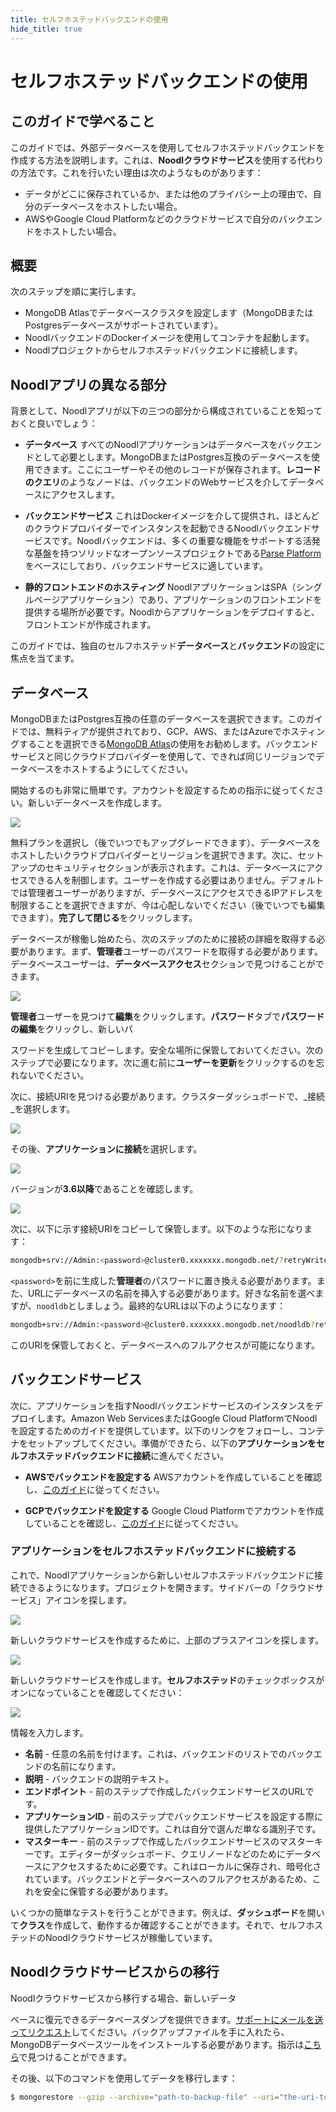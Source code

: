 ```yaml
---
title: セルフホステッドバックエンドの使用
hide_title: true
---
```


# セルフホステッドバックエンドの使用

## このガイドで学べること

このガイドでは、外部データベースを使用してセルフホステッドバックエンドを作成する方法を説明します。これは、**Noodlクラウドサービス**を使用する代わりの方法です。これを行いたい理由は次のようなものがあります：

- データがどこに保存されているか、または他のプライバシー上の理由で、自分のデータベースをホストしたい場合。
- AWSやGoogle Cloud Platformなどのクラウドサービスで自分のバックエンドをホストしたい場合。

## 概要

次のステップを順に実行します。

- MongoDB Atlasでデータベースクラスタを設定します（MongoDBまたはPostgresデータベースがサポートされています）。
- NoodlバックエンドのDockerイメージを使用してコンテナを起動します。
- Noodlプロジェクトからセルフホステッドバックエンドに接続します。

## Noodlアプリの異なる部分

背景として、Noodlアプリが以下の三つの部分から構成されていることを知っておくと良いでしょう：

- **データベース** すべてのNoodlアプリケーションはデータベースをバックエンドとして必要とします。MongoDBまたはPostgres互換のデータベースを使用できます。ここにユーザーやその他のレコードが保存されます。**レコードのクエリ**のようなノードは、バックエンドのWebサービスを介してデータベースにアクセスします。

- **バックエンドサービス** これはDockerイメージを介して提供され、ほとんどのクラウドプロバイダーでインスタンスを起動できるNoodlバックエンドサービスです。Noodlバックエンドは、多くの重要な機能をサポートする活発な基盤を持つソリッドなオープンソースプロジェクトである[Parse Platform](https://parseplatform.org)をベースにしており、バックエンドサービスに適しています。

- **静的フロントエンドのホスティング** NoodlアプリケーションはSPA（シングルページアプリケーション）であり、アプリケーションのフロントエンドを提供する場所が必要です。Noodlからアプリケーションをデプロイすると、フロントエンドが作成されます。

このガイドでは、独自のセルフホステッド**データベース**と**バックエンド**の設定に焦点を当てます。

## データベース

MongoDBまたはPostgres互換の任意のデータベースを選択できます。このガイドでは、無料ティアが提供されており、GCP、AWS、またはAzureでホスティングすることを選択できる[MongoDB Atlas](https://www.mongodb.com/cloud/atlas)の使用をお勧めします。バックエンドサービスと同じクラウドプロバイダーを使用して、できれば同じリージョンでデータベースをホストするようにしてください。

開始するのも非常に簡単です。アカウントを設定するための指示に従ってください。新しいデータベースを作成します。

<div className="ndl-image-with-background l">

![](/docs/guides/deploy/using-an-external-backend/atlas-1.png)

</div>

無料プランを選択し（後でいつでもアップグレードできます）、データベースをホストしたいクラウドプロバイダーとリージョンを選択できます。次に、セットアップのセキュリティセクションが表示されます。これは、データベースにアクセスできる人を制御します。ユーザーを作成する必要はありません。デフォルトでは管理者ユーザーがありますが、データベースにアクセスできるIPアドレスを制限することを選択できますが、今は心配しないでください（後でいつでも編集できます）。**完了して閉じる**をクリックします。

データベースが稼働し始めたら、次のステップのために接続の詳細を取得する必要があります。まず、**管理者**ユーザーのパスワードを取得する必要があります。データベースユーザーは、**データベースアクセス**セクションで見つけることができます。

<div className="ndl-image-with-background m">

![](/docs/guides/deploy/using-an-external-backend/atlas-3.png)

</div>

**管理者**ユーザーを見つけて**編集**をクリックします。**パスワード**タブで**パスワードの編集**をクリックし、新しいパ

スワードを生成してコピーします。安全な場所に保管しておいてください。次のステップで必要になります。次に進む前に**ユーザーを更新**をクリックするのを忘れないでください。

次に、接続URIを見つける必要があります。クラスターダッシュボードで、_接続_を選択します。

<div className="ndl-image-with-background l">

![](/docs/guides/deploy/using-an-external-backend/atlas-2.png)

</div>

その後、**アプリケーションに接続**を選択します。

<div className="ndl-image-with-background xl">

![](/docs/guides/deploy/using-an-external-backend/atlas-4.png)

</div>

バージョンが**3.6以降**であることを確認します。

<div className="ndl-image-with-background l">

![](/docs/guides/deploy/using-an-external-backend/atlas-5.png)

</div>

次に、以下に示す接続URIをコピーして保管します。以下のような形になります：

```bash
mongodb+srv://Admin:<password>@cluster0.xxxxxxx.mongodb.net/?retryWrites=true&w=majority
```

`<password>`を前に生成した**管理者**のパスワードに置き換える必要があります。また、URLにデータベースの名前を挿入する必要があります。好きな名前を選べますが、`noodldb`としましょう。最終的なURLは以下のようになります：

```bash
mongodb+srv://Admin:<password>@cluster0.xxxxxxx.mongodb.net/noodldb?retryWrites=true&w=majority
```

このURIを保管しておくと、データベースへのフルアクセスが可能になります。

## バックエンドサービス

次に、アプリケーションを指すNoodlバックエンドサービスのインスタンスをデプロイします。Amazon Web ServicesまたはGoogle Cloud PlatformでNoodlを設定するためのガイドを提供しています。以下のリンクをフォローし、コンテナをセットアップしてください。準備ができたら、以下の**アプリケーションをセルフホステッドバックエンドに接続**に進んでください。

- **AWSでバックエンドを設定する** AWSアカウントを作成していることを確認し、[このガイド](/docs/guides/deploy/setting-up-backend-on-aws)に従ってください。

- **GCPでバックエンドを設定する** Google Cloud Platformでアカウントを作成していることを確認し、[このガイド](/docs/guides/deploy/setting-up-backend-on-gcp)に従ってください。

### アプリケーションをセルフホステッドバックエンドに接続する

これで、Noodlアプリケーションから新しいセルフホステッドバックエンドに接続できるようになります。プロジェクトを開きます。サイドバーの「クラウドサービス」アイコンを探します。

<div className="ndl-image-with-background l">

![](/docs/guides/deploy/using-an-external-backend/cloud-services.png)

</div>

新しいクラウドサービスを作成するために、上部のプラスアイコンを探します。

<div className="ndl-image-with-background l">

![](/docs/guides/deploy/using-an-external-backend/cloud-services-2.png)

</div>

新しいクラウドサービスを作成します。**セルフホステッド**のチェックボックスがオンになっていることを確認してください：

<div className="ndl-image-with-background xl">

![](/docs/guides/deploy/using-an-external-backend/noodl-external-backend.png)

</div>

情報を入力します。

- **名前** - 任意の名前を付けます。これは、バックエンドのリストでのバックエンドの名前になります。
- **説明** - バックエンドの説明テキスト。
- **エンドポイント** - 前のステップで作成したバックエンドサービスのURLです。
- **アプリケーションID** - 前のステップでバックエンドサービスを設定する際に提供したアプリケーションIDです。これは自分で選んだ単なる識別子です。
- **マスターキー** - 前のステップで作成したバックエンドサービスのマスターキーです。エディターがダッシュボード、クエリノードなどのためにデータベースにアクセスするために必要です。これはローカルに保存され、暗号化されています。バックエンドとデータベースへのフルアクセスがあるため、これを安全に保管する必要があります。

いくつかの簡単なテストを行うことができます。例えば、**ダッシュボード**を開いて**クラス**を作成して、動作するか確認することができます。それで、セルフホステッドのNoodlクラウドサービスが稼働しています。

## Noodlクラウドサービスからの移行

Noodlクラウドサービスから移行する場合、新しいデータ

ベースに復元できるデータベースダンプを提供できます。[サポートにメールを送ってリクエスト](mailto:support@noodl.net)してください。バックアップファイルを手に入れたら、MongoDBデータベースツールをインストールする必要があります。指示は[こちら](https://www.mongodb.com/docs/database-tools/installation/installation/)で見つけることができます。

その後、以下のコマンドを使用してデータを移行します：

```bash
$ mongorestore --gzip --archive="path-to-backup-file" --uri="the-uri-to-your-mongodb-from-above"
```